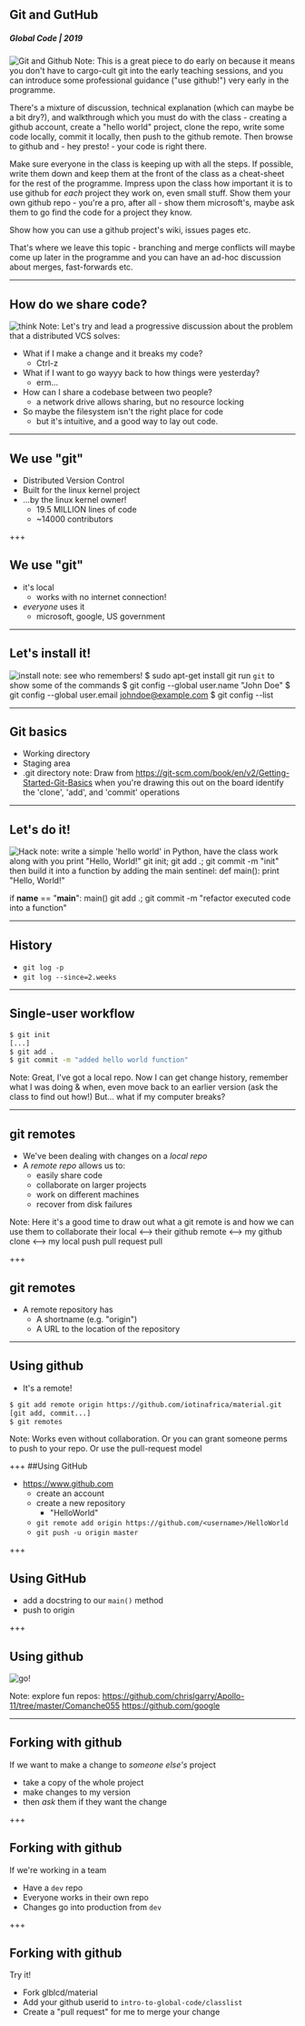## Git and GutHub
##### Global Code | 2019
![Git and Github](/assets/img/git-910x380.png)
Note:
This is a great piece to do early on because it means you don't have to cargo-cult git into the early teaching sessions, and you can introduce some professional guidance ("use github!") very early in the programme.

There's a mixture of discussion, technical explanation (which can maybe be a bit dry?), and walkthrough which you must do with the class - creating a github account, create a "hello world" project, clone the repo, write some code locally, commit it locally, then push to the github remote. Then browse to github and - hey presto! - your code is right there.

Make sure everyone in the class is keeping up with all the steps. If possible, write them down and keep them at the front of the class as a cheat-sheet for the rest of the programme. Impress upon the class how important it is to use github for *each* project they work on, even small stuff. Show them your own github repo - you're a pro, after all - show them microsoft's, maybe ask them to go find the code for a project they know.

Show how you can use a github project's wiki, issues pages etc.

That's where we leave this topic - branching and merge conflicts will maybe come up later in the programme and you can have an ad-hoc discussion about merges, fast-forwards etc.


---
## How do we share code?
![think](/assets/img/thinking-512.png)
Note:
Let's try and lead a progressive discussion about the problem that a distributed VCS solves:
* What if I make a change and it breaks my code?
  * Ctrl-z
* What if I want to go wayyy back to how things were yesterday?
  * erm...
* How can I share a codebase between two people?
  * a network drive allows sharing, but no resource locking
* So maybe the filesystem isn't the right place for code
  * but it's intuitive, and a good way to lay out code.

---
## We use "git"
* Distributed Version Control
* Built for the linux kernel project
* ...by the linux kernel owner!
   * 19.5 MILLION lines of code
   * ~14000 contributors

+++
## We use "git"
* it's local
  * works with no internet connection!
* *everyone* uses it
  * microsoft, google, US government

---
## Let's install it!
![install](/assets/img/debian-500.png)
note:
see who remembers!
$ sudo apt-get install git
run `git` to show some of the commands
$ git config --global user.name "John Doe"
$ git config --global user.email johndoe@example.com
$ git config --list

---
## Git basics
* Working directory
* Staging area
* .git directory
note:
Draw from https://git-scm.com/book/en/v2/Getting-Started-Git-Basics when you're drawing this out on the board
identify the 'clone', 'add', and 'commit' operations

---
## Let's do it!
![Hack](/assets/img/hack-600.png)
note:
write a simple 'hello world' in Python, have the class work along with you
print "Hello, World!"
git init; git add .; git commit -m "init"
then build it into a function by adding the main sentinel:
def main():
    print "Hello, World!"

if __name__ == "__main__":
    main()
git add .; git commit -m "refactor executed code into a function"

---
## History
* `git log -p`
* `git log --since=2.weeks`

---
## Single-user workflow
```sh
$ git init
[...]
$ git add .
$ git commit -m "added hello world function"
```

Note:
Great, I've got a local repo. Now I can get change history, remember what I was doing & when, even move back to an earlier version (ask the class to find out how!)
But... what if my computer breaks?

---
## git remotes
* We've been dealing with changes on a *local repo*
* A *remote repo* allows us to:
  * easily share code
  * collaborate on larger projects
  * work on different machines
  * recover from disk failures

Note:
Here it's a good time to draw out what a git remote is and how we can use them to collaborate
their local <--> their github remote <--> my github clone <--> my local
            push                 pull request             pull

+++
## git remotes
* A remote repository has
  * A shortname (e.g. "origin")
  * A URL to the location of the repository

---
## Using github
* It's a remote!
```sh
$ git add remote origin https://github.com/iotinafrica/material.git
[git add, commit...]
$ git remotes
```
Note:
Works even without collaboration. Or you can grant someone perms to push to your repo. Or use the pull-request model

+++
##Using GitHub
* https://www.github.com
  * create an account
  * create a new repository
    * "HelloWorld"
  * `git remote add origin https://github.com/<username>/HelloWorld`
  * `git push -u origin master`

+++
## Using GitHub
* add a docstring to our `main()` method
* push to origin

+++
## Using github
![go!](/assets/img/github-256.png)

Note: explore fun repos:
https://github.com/chrislgarry/Apollo-11/tree/master/Comanche055
https://github.com/google

---
## Forking with github
If we want to make a change to _someone else's_ project
* take a copy of the whole project
* make changes to my version
* then *ask* them if they want the change

+++
## Forking with github
If we're working in a team
* Have a `dev` repo
* Everyone works in their own repo
* Changes go into production from `dev`

+++
## Forking with github
Try it!
* Fork glblcd/material
* Add your github userid to `intro-to-global-code/classlist`
* Create a "pull request" for me to merge your change